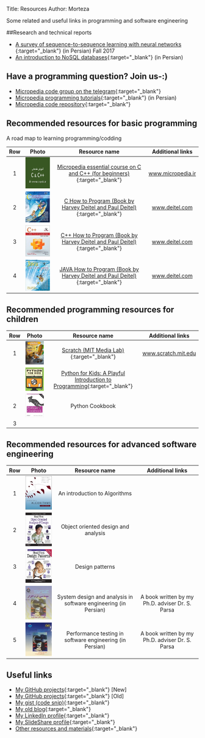 Title: Resources
Author: Morteza


Some related and useful links in programming and software engineering


##Research and technical reports
* [ A survey of sequence-to-sequence learning with neural networks ](http://www.boute.ir/iust-nlp-96/290){:target="_blank"} (in Persian) Fall 2017
* [An introduction to NoSQL databases](http://micropedia.ir/1397/02/13/introduction-to-nosql-databases/){:target="_blank"} (in Persian)


## Have a programming question? Join us-:)
* [Micropedia code group on the telegram](https://t.me/joinchat/CBglrD-j_t75j-7BM1mDjg){:target="_blank"}
* [Micropedia programming tutorials](http://micropedia.ir/tutorials/){:target="_blank"} (in Persian)
* [Micropedia code repository](http://micropedia.ir/category/code/){:target="_blank"} 




## Recommended resources for basic programming 

A road map to learning programming/codding


| Row |                                                                        Photo                                           |     Resource name                                                                                                                                          |               Additional links                         |
|:---:|:----------------------------------------------------------------------------------------------------------------------:|:----------------------------------------------------------------------------------------------------------------------------------------------------------:|:------------------------------------------------------:|
|  1  | ![Micropedia essential course Series](../static/img/bookcover/micropedia_C_and_CPP_thumbnail_v2.png)                   | [Micropedia essential course on C and C++ (for beginners)](http://micropedia.ir/category/cpp-essential-course/){:target="_blank"}                          | www.micropedia.ir                                      |
|  2  | ![C How to Program](../static/img/bookcover/deitel_and_deitel_c.jpg)                                                   | [C How to Program (Book by Harvey Deitel and Paul Deitel)](http://www.deitel.com/Books/C/CHowtoProgram7e/tabid/3635/Default.aspx){:target="_blank"}        | www.deitel.com                                         |
|  3  | ![CPP How to Program](../static/img/bookcover/deitel_and_deitel_cpp.jpg)                                               | [C++ How to Program (Book by Harvey Deitel and Paul Deitel)](http://www.deitel.com/Books/C/CHowtoProgram9e/tabid/3644/Default.aspx){:target="_blank"}      | www.deitel.com                                         |
|  4  | ![JAVA How to Program](../static/img/bookcover/deitel_and_deitel_java.jpg)                                             | [JAVA How to Program (Book by Harvey Deitel and Paul  Deitel)](http://deitel.com/Books/Java/JavaHowtoProgram11e/tabid/3683/Default.aspx){:target="_blank"} | www.deitel.com                                         |




## Recommended programming resources for children
| Row |                             Photo                             	|         Resource name                                             	|                Additional links                   |
|:---:|:---------------------------------------------------------------:|:---------------------------------------------------------------------:|:-------------------------------------------------:|
|  1  | ![Scratch](../static/img/bookcover/scratch.jpg)                 | [Scratch (MIT Media Lab)](https://scratch.mit.edu/){:target="_blank"} 	|  www.scratch.mit.edu	                            |
|     | ![Scratch](../static/img/bookcover/python_for_kids.jpg)         | [Python for Kids: A Playful Introduction to Programming](https://books.google.com/books/about/Python_for_Kids.html?id=Wd_PJ2y68uIC&printsec=frontcover&source=kp_read_button#v=onepage&q&f=false){:target="_blank"}     |     |
|  2  | ![Python cookbook](../static/img/bookcover/paython_book.jpg)| Python Cookbook                           	                                        |                                                   |
|  3  |                                                                 |                                                                      	|                                                   |



## Recommended resources for advanced software engineering

| Row |                                                                        Photo                                           |     Resource name                                                                                                                                          |               Additional links                         |
|:---:|:----------------------------------------------------------------------------------------------------------------------:|:----------------------------------------------------------------------------------------------------------------------------------------------------------:|:------------------------------------------------------:|
|  1  | ![An introduction to algorithms](../static/img/bookcover/CLRS.jpg)                                                     | An introduction to Algorithms                                                                                                                              |                                                        |
|  2  | ![Head first object oriented](../static/img/bookcover/head_first_object_oriented.jpg)                              | Object oriented design and analysis                                                                                                                                                          |                                                        |
|  3  | ![Head first design patterns](../static/img/bookcover/head_first_design_patterns.jpg )                             | Design patterns                                                                                                                                                           |                                                        |
|  4  | ![Dr Parsa Software Engineering1](../static/img/bookcover/drparsa_book_se_1.jpg )                             | System design and analysis in software engineering (in Persian)                                                                                                                                                           |       A book written by my Ph.D. adviser Dr. S. Parsa                                                  |
|  5  | ![Dr Parsa Software Engineering3](../static/img/bookcover/drparsa_book_se_3.jpg )                             | Performance testing in software engineering (in Persian)                                                                                                                                                           |      A book written by my Ph.D. adviser Dr. S. Parsa                                                  |




## Useful links
* [My GitHub projects](https://github.com/m-zakeri/){:target="_blank"} [New]
* [My GitHub projects](https://github.com/mortazazakeri){:target="_blank"} [Old]
* [My gist (code snip)](https://gist.github.com/m-zakeri){:target="_blank"}
* [My old blog](http://zakerim.webs.com/){:target="_blank"}
* [My LinkedIn profile](https://www.linkedin.com/in/mortazazakeri/){:target="_blank"}
* [My SlideShare profile](https://www.slideshare.net/MortezaZakeri){:target="_blank"}
* [Other resources and materials](https://www.slideshare.net/MortezaZakeri){:target="_blank"}




